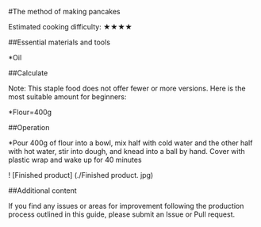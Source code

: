 #The method of making pancakes

Estimated cooking difficulty: ★★★★

##Essential materials and tools

*Oil

##Calculate

Note: This staple food does not offer fewer or more versions. Here is the most suitable amount for beginners:

*Flour=400g

##Operation

*Pour 400g of flour into a bowl, mix half with cold water and the other half with hot water, stir into dough, and knead into a ball by hand. Cover with plastic wrap and wake up for 40 minutes

! [Finished product] (./Finished product. jpg)

##Additional content

If you find any issues or areas for improvement following the production process outlined in this guide, please submit an Issue or Pull request.